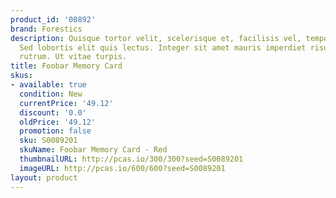 ```yaml
---
product_id: '00892'
brand: Forestics
description: Quisque tortor velit, scelerisque et, facilisis vel, tempor sed, urna.
  Sed lobortis elit quis lectus. Integer sit amet mauris imperdiet risus sollicitudin
  rutrum. Ut vitae turpis.
title: Foobar Memory Card
skus:
- available: true
  condition: New
  currentPrice: '49.12'
  discount: '0.0'
  oldPrice: '49.12'
  promotion: false
  sku: S0089201
  skuName: Foobar Memory Card - Red
  thumbnailURL: http://pcas.io/300/300?seed=S0089201
  imageURL: http://pcas.io/600/600?seed=S0089201
layout: product
---
```


